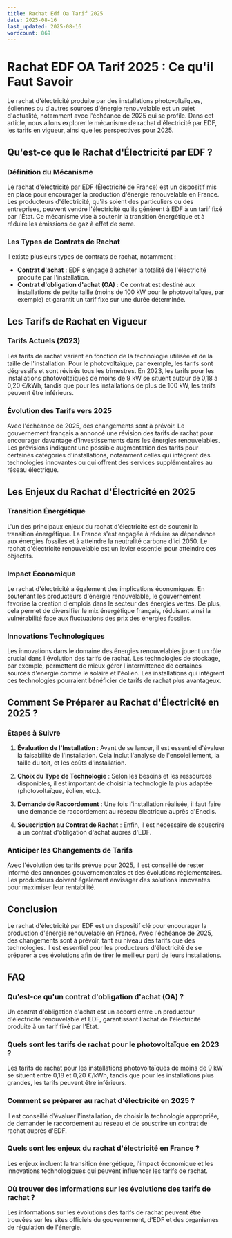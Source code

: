 ```yaml
---
title: Rachat Edf Oa Tarif 2025
date: 2025-08-16
last_updated: 2025-08-16
wordcount: 869
---
```


# Rachat EDF OA Tarif 2025 : Ce qu'il Faut Savoir

Le rachat d'électricité produite par des installations photovoltaïques, éoliennes ou d'autres sources d'énergie renouvelable est un sujet d'actualité, notamment avec l'échéance de 2025 qui se profile. Dans cet article, nous allons explorer le mécanisme de rachat d'électricité par EDF, les tarifs en vigueur, ainsi que les perspectives pour 2025.

## Qu'est-ce que le Rachat d'Électricité par EDF ?

### Définition du Mécanisme

Le rachat d'électricité par EDF (Électricité de France) est un dispositif mis en place pour encourager la production d'énergie renouvelable en France. Les producteurs d'électricité, qu'ils soient des particuliers ou des entreprises, peuvent vendre l'électricité qu'ils génèrent à EDF à un tarif fixé par l'État. Ce mécanisme vise à soutenir la transition énergétique et à réduire les émissions de gaz à effet de serre.

### Les Types de Contrats de Rachat

Il existe plusieurs types de contrats de rachat, notamment :

- **Contrat d'achat** : EDF s'engage à acheter la totalité de l'électricité produite par l'installation.
- **Contrat d'obligation d'achat (OA)** : Ce contrat est destiné aux installations de petite taille (moins de 100 kW pour le photovoltaïque, par exemple) et garantit un tarif fixe sur une durée déterminée.

## Les Tarifs de Rachat en Vigueur

### Tarifs Actuels (2023)

Les tarifs de rachat varient en fonction de la technologie utilisée et de la taille de l'installation. Pour le photovoltaïque, par exemple, les tarifs sont dégressifs et sont révisés tous les trimestres. En 2023, les tarifs pour les installations photovoltaïques de moins de 9 kW se situent autour de 0,18 à 0,20 €/kWh, tandis que pour les installations de plus de 100 kW, les tarifs peuvent être inférieurs.

### Évolution des Tarifs vers 2025

Avec l'échéance de 2025, des changements sont à prévoir. Le gouvernement français a annoncé une révision des tarifs de rachat pour encourager davantage d'investissements dans les énergies renouvelables. Les prévisions indiquent une possible augmentation des tarifs pour certaines catégories d'installations, notamment celles qui intègrent des technologies innovantes ou qui offrent des services supplémentaires au réseau électrique.

## Les Enjeux du Rachat d'Électricité en 2025

### Transition Énergétique

L'un des principaux enjeux du rachat d'électricité est de soutenir la transition énergétique. La France s'est engagée à réduire sa dépendance aux énergies fossiles et à atteindre la neutralité carbone d'ici 2050. Le rachat d'électricité renouvelable est un levier essentiel pour atteindre ces objectifs.

### Impact Économique

Le rachat d'électricité a également des implications économiques. En soutenant les producteurs d'énergie renouvelable, le gouvernement favorise la création d'emplois dans le secteur des énergies vertes. De plus, cela permet de diversifier le mix énergétique français, réduisant ainsi la vulnérabilité face aux fluctuations des prix des énergies fossiles.

### Innovations Technologiques

Les innovations dans le domaine des énergies renouvelables jouent un rôle crucial dans l'évolution des tarifs de rachat. Les technologies de stockage, par exemple, permettent de mieux gérer l'intermittence de certaines sources d'énergie comme le solaire et l'éolien. Les installations qui intègrent ces technologies pourraient bénéficier de tarifs de rachat plus avantageux.

## Comment Se Préparer au Rachat d'Électricité en 2025 ?

### Étapes à Suivre

1. **Évaluation de l'Installation** : Avant de se lancer, il est essentiel d'évaluer la faisabilité de l'installation. Cela inclut l'analyse de l'ensoleillement, la taille du toit, et les coûts d'installation.
   
2. **Choix du Type de Technologie** : Selon les besoins et les ressources disponibles, il est important de choisir la technologie la plus adaptée (photovoltaïque, éolien, etc.).

3. **Demande de Raccordement** : Une fois l'installation réalisée, il faut faire une demande de raccordement au réseau électrique auprès d'Enedis.

4. **Souscription au Contrat de Rachat** : Enfin, il est nécessaire de souscrire à un contrat d'obligation d'achat auprès d'EDF.

### Anticiper les Changements de Tarifs

Avec l'évolution des tarifs prévue pour 2025, il est conseillé de rester informé des annonces gouvernementales et des évolutions réglementaires. Les producteurs doivent également envisager des solutions innovantes pour maximiser leur rentabilité.

## Conclusion

Le rachat d'électricité par EDF est un dispositif clé pour encourager la production d'énergie renouvelable en France. Avec l'échéance de 2025, des changements sont à prévoir, tant au niveau des tarifs que des technologies. Il est essentiel pour les producteurs d'électricité de se préparer à ces évolutions afin de tirer le meilleur parti de leurs installations.

## FAQ

### Qu'est-ce qu'un contrat d'obligation d'achat (OA) ?

Un contrat d'obligation d'achat est un accord entre un producteur d'électricité renouvelable et EDF, garantissant l'achat de l'électricité produite à un tarif fixé par l'État.

### Quels sont les tarifs de rachat pour le photovoltaïque en 2023 ?

Les tarifs de rachat pour les installations photovoltaïques de moins de 9 kW se situent entre 0,18 et 0,20 €/kWh, tandis que pour les installations plus grandes, les tarifs peuvent être inférieurs.

### Comment se préparer au rachat d'électricité en 2025 ?

Il est conseillé d'évaluer l'installation, de choisir la technologie appropriée, de demander le raccordement au réseau et de souscrire un contrat de rachat auprès d'EDF.

### Quels sont les enjeux du rachat d'électricité en France ?

Les enjeux incluent la transition énergétique, l'impact économique et les innovations technologiques qui peuvent influencer les tarifs de rachat.

### Où trouver des informations sur les évolutions des tarifs de rachat ?

Les informations sur les évolutions des tarifs de rachat peuvent être trouvées sur les sites officiels du gouvernement, d'EDF et des organismes de régulation de l'énergie.